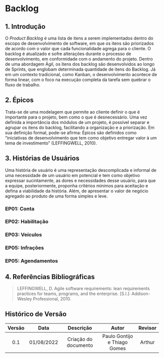 # Backlog
## 1. Introdução
O *Product Backlog* é uma lista de itens a serem implementados dentro do escopo de desenvolvimento de software, em que os 
itens são priorizados de acordo com o valor que cada funcionalidade agrega para o cliente. O backlog é atualizado e sofre 
alterações durante o processo de desenvolvimento, em conformidade com o andamento do projeto. Dentro de uma abordagem Ágil, 
os itens dos backlog são desenvolvidos ao longo de Sprints, que englobam determinada quantidade de itens do Backlog. Já
em um contexto tradicional, como Kanban, o desenvolvimento acontece de forma linear, com o foco na execução completa da tarefa
sem quebrar o fluxo de trabalho.

## 2. Épicos
Trata-se de uma modelagem que permite ao cliente definir o que é importante para o projeto, bem como o que é
desnecessário. Uma vez definida a importância dos módulos de um projeto, é possível separar e agrupar os itens do backlog,
facilitando a organização e a priorização. Em sua definição formal, pode-se afirma: Épicos são definidos como “iniciativas
de desenvolvimento que tem como objetivo entregar valor à um tema de investimento” (LEFFINGWELL, 2010).

## 3. Histórias de Usuários
Uma história de usuário é uma representação descomplicada e informal de uma necessidade de um usuário em potencial e
tem como objetivo expressar sucintamente, as dores e necessidades desse usuário, para que a equipe, posteriormente,
proponha critérios mínimos para aceitação e defina a viabilidade da história. Além, de apresentar o valor de negócio
agregado ao produto de uma forma simples e leve.

### EP01: Conta

### EP02: Habilitação

### EP03: Veículos

### EP05: Infrações

### EP05: Agendamentos


## 4. Referências Bibliográficas
> LEFFINGWELL, D. Agile software requirements: lean requirements practices for teams,
programs, and the enterprise. [S.l.]: Addison-Wesley Professional, 2010.

## Histórico de Versão
| Versão |    Data    |      Descrição       |            Autor             | Revisor |
|:------:|:----------:|:--------------------:|:----------------------------:|:-------:|
|  0.1   | 01/08/2022 | Criação do documento | Paulo Gontijo e Thiago Gomes | Arthur  |


